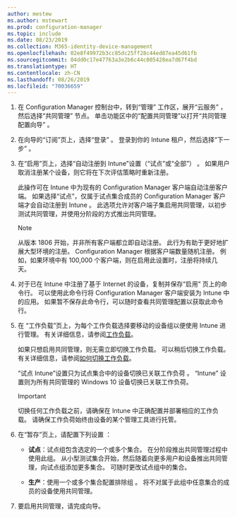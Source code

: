 ```yaml
---
author: mestew
ms.author: mstewart
ms.prod: configuration-manager
ms.topic: include
ms.date: 08/23/2019
ms.collection: M365-identity-device-management
ms.openlocfilehash: 02e8f49972b3cc85dc25ff28c44ed87ea45d61fb
ms.sourcegitcommit: 04dd0c17e47763a3e2b6c44c005428ea7d67f4bd
ms.translationtype: HT
ms.contentlocale: zh-CN
ms.lasthandoff: 08/26/2019
ms.locfileid: "70036659"
---
```

<!--Don't apply H2/H3 in this include file since they are context driven by article-->
1. 在 Configuration Manager 控制台中，转到“管理”  工作区，展开“云服务”  ，然后选择“共同管理”  节点。 单击功能区中的“配置共同管理”以打开“共同管理配置向导”   。

2. 在向导的“订阅”页上，选择“登录”   。 登录到你的 Intune 租户，然后选择“下一步”  。  

3. 在“启用”页上，选择“自动注册到 Intune”设置（“试点”或“全部”）     。 如果用户取消注册某个设备，则它将在下次评估策略时重新注册。 <!--3330596--> 

    此操作可在 Intune 中为现有的 Configuration Manager 客户端自动注册客户端。 如果选择“试点”，仅属于试点集合成员的 Configuration Manager 客户端才会自动注册到 Intune  。 此选项允许对客户端子集启用共同管理，以初步测试共同管理，并使用分阶段的方式推出共同管理。 

    > [!Note]  
    > 从版本 1806 开始，并非所有客户端都立即自动注册。 此行为有助于更好地扩展大型环境的注册。 Configuration Manager 根据客户端数量随机注册。 例如，如果环境中有 100,000 个客户端，则在启用此设置时，注册将持续几天。<!--1358003-->  

4. 对于已在 Intune 中注册了基于 Internet 的设备，复制并保存“启用”  页上的命令行。 可以使用此命令行将 Configuration Manager 客户端安装为 Intune 中的应用。 如果暂不保存此命令行，可以随时查看共同管理配置以获取此命令行。

5. 在  “工作负载”页上，为每个工作负载选择要移动的设备组以便使用 Intune 进行管理。 有关详细信息，请参阅[工作负载](/sccm/comanage/workloads)。  

    如果只想启用共同管理，则无需立即切换工作负载。 可以稍后切换工作负载。 有关详细信息，请参阅[如何切换工作负载](/sccm/comanage/how-to-switch-workloads)。  

    “试点 Intune”设置只为试点集合中的设备切换已关联工作负荷  。 “Intune”  设置则为所有共同管理的 Windows 10 设备切换已关联工作负荷。  

    > [!Important]
    > 切换任何工作负载之前，请确保在 Intune 中正确配置并部署相应的工作负载。 请确保工作负荷始终由设备的某个管理工具进行托管。  

6. 在“暂存”页上，请配置下列设置  ：  

    - **试点**：试点组包含选定的一个或多个集合。 在分阶段推出共同管理过程中使用此组。 从小型测试集合开始，然后随着向更多用户和设备推出共同管理，向试点组添加更多集合。 可随时更改试点组中的集合。  

    - **生产**：使用一个或多个集合配置排除组  。 将不对属于此组中任意集合的成员的设备使用共同管理。  

7. 要启用共同管理，请完成向导。  
